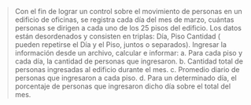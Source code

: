 > Con el fin de lograr un control sobre el movimiento de personas en un edificio de oficinas, se registra
> cada día del mes de marzo, cuántas personas se dirigen a cada uno de los 25 pisos del edificio.
> Los datos están desordenados y consisten en triplas:
> Día, Piso Cantidad ( pueden repetirse el Día y el Piso, juntos o separados).
> Ingresar la información desde un archivo, calcular e informar:
> a. Para cada piso y cada día, la cantidad de personas que ingresaron.
> b. Cantidad total de personas ingresadas al edificio durante el mes.
> c. Promedio diario de personas que ingresaron a cada piso.
> d. Para un determinado día, el porcentaje de personas que ingresaron dicho día sobre el total del mes.
